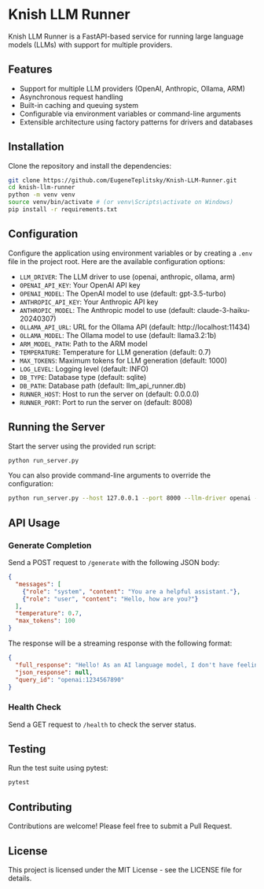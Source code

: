 # Knish LLM Runner

Knish LLM Runner is a FastAPI-based service for running large language models (LLMs) with support for multiple providers.

## Features

- Support for multiple LLM providers (OpenAI, Anthropic, Ollama, ARM)
- Asynchronous request handling
- Built-in caching and queuing system
- Configurable via environment variables or command-line arguments
- Extensible architecture using factory patterns for drivers and databases

## Installation

Clone the repository and install the dependencies:

```bash
git clone https://github.com/EugeneTeplitsky/Knish-LLM-Runner.git
cd knish-llm-runner
python -m venv venv
source venv/bin/activate # (or venv\Scripts\activate on Windows)
pip install -r requirements.txt
```

## Configuration

Configure the application using environment variables or by creating a `.env` file in the project root. Here are the available configuration options:

- `LLM_DRIVER`: The LLM driver to use (openai, anthropic, ollama, arm)
- `OPENAI_API_KEY`: Your OpenAI API key
- `OPENAI_MODEL`: The OpenAI model to use (default: gpt-3.5-turbo)
- `ANTHROPIC_API_KEY`: Your Anthropic API key
- `ANTHROPIC_MODEL`: The Anthropic model to use (default: claude-3-haiku-20240307)
- `OLLAMA_API_URL`: URL for the Ollama API (default: http://localhost:11434)
- `OLLAMA_MODEL`: The Ollama model to use (default: llama3.2:1b)
- `ARM_MODEL_PATH`: Path to the ARM model
- `TEMPERATURE`: Temperature for LLM generation (default: 0.7)
- `MAX_TOKENS`: Maximum tokens for LLM generation (default: 1000)
- `LOG_LEVEL`: Logging level (default: INFO)
- `DB_TYPE`: Database type (default: sqlite)
- `DB_PATH`: Database path (default: llm_api_runner.db)
- `RUNNER_HOST`: Host to run the server on (default: 0.0.0.0)
- `RUNNER_PORT`: Port to run the server on (default: 8008)

## Running the Server

Start the server using the provided run script:

```bash
python run_server.py
```

You can also provide command-line arguments to override the configuration:

```bash
python run_server.py --host 127.0.0.1 --port 8000 --llm-driver openai --temperature 0.8 --max-tokens 2000 --log-level DEBUG
```

## API Usage

### Generate Completion

Send a POST request to `/generate` with the following JSON body:

```json
{
  "messages": [
    {"role": "system", "content": "You are a helpful assistant."},
    {"role": "user", "content": "Hello, how are you?"}
  ],
  "temperature": 0.7,
  "max_tokens": 100
}
```

The response will be a streaming response with the following format:

```json
{
  "full_response": "Hello! As an AI language model, I don't have feelings, but I'm functioning well and ready to assist you. How can I help you today?",
  "json_response": null,
  "query_id": "openai:1234567890"
}
```

### Health Check

Send a GET request to `/health` to check the server status.

## Testing

Run the test suite using pytest:

```bash
pytest
```

## Contributing

Contributions are welcome! Please feel free to submit a Pull Request.

## License

This project is licensed under the MIT License - see the LICENSE file for details.
